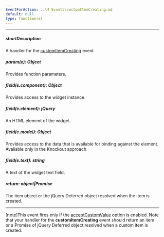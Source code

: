 ```yaml
---
EventForAction: ..\4 Events\customItemCreating.md
default: null
type: function(e)
---
```

---
##### shortDescription
A handler for the [customItemCreating](/api-reference/10%20UI%20Widgets/dxSelectBox/4%20Events/customItemCreating.md '/Documentation/ApiReference/UI_Widgets/dxSelectBox/Events/#customItemCreating') event.

##### param(e): Object
Provides function parameters.

##### field(e.component): Object
Provides access to the widget instance.

##### field(e.element): jQuery
An HTML element of the widget.

##### field(e.model): Object
Provides access to the data that is available for binding against the element. Available only in the Knockout approach.

##### field(e.text): string
A text of the widget text field.

##### return: object|Promise
The item object or the jQuery Deferred object resolved when the item is created.

---
[note]This event fires only if the [acceptCustomValue](/api-reference/10%20UI%20Widgets/dxSelectBox/1%20Configuration/acceptCustomValue.md '/Documentation/ApiReference/UI_Widgets/dxSelectBox/Configuration/#acceptCustomValue') option is enabled. Note that your handler for the **customItemCreating** event should return an item or a Promise of jQuery Deferred object resolved when a custom item is created.